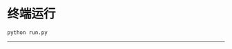 # 终端运行

```shell
python run.py
```
*********************************************************************************************************************************************************************************************************************************************************************************************************************************************************************************************************************************************************************************************************************************************************************************